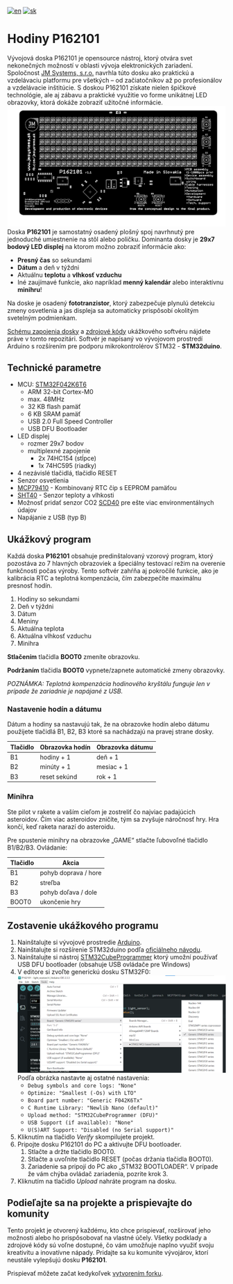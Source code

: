 [![en](https://img.shields.io/badge/lang-en-red.svg)](README.en.md)
[![sk](https://img.shields.io/badge/lang-sk-green.svg)](README.md)

# Hodiny P162101
Vývojová doska P162101 je opensource nástroj, ktorý otvára svet nekonečných možností v oblasti vývoja elektronických zariadení. Spoločnost [JM Systems, s.r.o.](https://jmsystems.sk) navrhla túto dosku ako praktickú a vzdelávaciu platformu pre všetkých – od začiatočníkov až po profesionálov a vzdelávacie inštitúcie. S doskou P162101 získate nielen špičkové technológie, ale aj zábavu a praktické využitie vo forme unikátnej LED obrazovky, ktorá dokáže zobraziť užitočné informácie.
![Náhľad dosky](docs/top_silk_r1.1.png)
Doska **P162101** je samostatný osadený plošný spoj navrhnutý pre jednoduché umiestnenie na stôl alebo poličku. Dominanta dosky je **29x7 bodový LED displej** na ktorom možno zobraziť informácie ako:
 - **Presný čas** so sekundami
 - **Dátum** a deň v týždni
 - Aktuálnu **teplotu** a **vlhkosť vzduchu**
 - Iné zaujímavé funkcie, ako napríklad **menný kalendár** alebo interaktívnu **minihru**!

Na doske je osadený **fototranzistor**, ktorý zabezpečuje plynulú detekciu zmeny osvetlenia a jas displeja sa automaticky prispôsobí okolitým svetelným podmienkam.

[Schému zapojenia dosky](docs/schematic_r1.1.pdf) a [zdrojové kódy](P162101.ino) ukážkového softvéru nájdete práve v tomto repozitári. Softvér je napísaný vo vývojovom prostredí Arduino s rozšírením pre podporu mikrokontrolérov STM32 - **STM32duino**.

## Technické parametre
 - MCU: [STM32F042K6T6](https://www.st.com/en/microcontrollers-microprocessors/stm32f042k6.html)
   - ARM 32-bit Cortex-M0
   - max. 48MHz
   - 32 KB flash pamäť
   - 6 KB SRAM pamäť
   - USB 2.0 Full Speed Controller
   - USB DFU Bootloader
 - LED displej
   - rozmer 29x7 bodov
   - multiplexné zapojenie
     - 2x 74HC154 (stĺpce)
     - 1x 74HC595 (riadky)
 - 4 nezávislé tlačidlá, tlačidlo RESET
 - Senzor osvetlenia
 - [MCP79410](https://www.microchip.com/en-us/product/mcp79410) - Kombinovaný RTC čip s EEPROM pamäťou
 - [SHT40](https://sensirion.com/products/catalog/SHT40) - Senzor teploty a vlhkosti
 - Možnosť pridať senzor CO2 [SCD40](https://sensirion.com/products/catalog/SCD40) pre ešte viac environmentálnych údajov
 - Napájanie z USB (typ B)

## Ukážkový program
Každá doska **P162101** obsahuje predinštalovaný vzorový program, ktorý pozostáva zo 7 hlavných obrazoviek a špeciálny testovací režim na overenie funkčnosti počas výroby. Tento softvér zahŕňa aj pokročilé funkcie, ako je kalibrácia RTC a teplotná kompenzácia, čím zabezpečíte maximálnu presnosť hodín.

1. Hodiny so sekundami
2. Deň v týždni
3. Dátum
4. Meniny
5. Aktuálna teplota
6. Aktuálna vlhkosť vzduchu
7. Minihra

__Stlačením__ tlačidla **BOOT0** zmeníte obrazovku.

__Podržaním__ tlačidla **BOOT0** vypnete/zapnete automatické zmeny obrazovky.

*POZNÁMKA: Teplotná kompenzácia hodinového kryštálu funguje len v prípade že zariadnie je napájané z USB.*

### Nastavenie hodín a dátumu
Dátum a hodiny sa nastavujú tak, že na obrazovke hodín alebo dátumu použijete tlačidlá B1, B2, B3 ktoré sa nachádzajú na pravej strane dosky.

|Tlačidlo|Obrazovka hodín|Obrazovka dátumu|
|--------|--------------|------------|
|B1      | hodiny + 1   | deň + 1    |
|B2      | minúty + 1   | mesiac + 1 |
|B3      | reset sekúnd | rok + 1    |

### Minihra
Ste pilot v rakete a vaším cieľom je zostreliť čo najviac padajúcich asteroidov. Čím viac asteroidov zničíte, tým sa zvyšuje náročnosť hry. Hra končí, keď raketa narazí do asteroidu.

Pre spustenie minihry na obrazovke „GAME“ stlačte ľubovoľné tlačidlo B1/B2/B3. Ovládanie:

|Tlačidlo|Akcia                   |
|--------|------------------------|
|B1      | pohyb doprava / hore   |
|B2      | streľba                |
|B3      | pohyb doľava / dole    |
|BOOT0   | ukončenie hry          |

## Zostavenie ukážkového programu
1. Nainštalujte si vývojové prostredie [Arduino](https://www.arduino.cc/en/software).
2. Nainštalujte si rozšírenie STM32duino podľa [oficiálneho návodu](https://github.com/stm32duino/Arduino_Core_STM32/wiki/Getting-Started#add-stm32-boards-support-to-arduino).
3. Nainštalujte si nástroj [STM32CubeProgrammer](https://www.st.com/en/development-tools/stm32cubeprog.html) ktorý umožní používať USB DFU bootloader (obsahuje USB ovládače pre Windows)
4. V editore si zvoľte generickú dosku STM32F0: ![Vyber dosky v Arduino IDE](docs/arduino-board.png) Podľa obrázka nastavte aj ostatné nastavenia:
    - `Debug symbols and core logs: "None"`
    - `Optimize: "Smallest (-Os) with LTO"`
    - `Board part number: "Generic F042K6Tx"`
    - `C Runtime Library: "Newlib Nano (default)"`
    - `Upload method: "STM32CubeProgrammer (DFU)"`
    - `USB Support (if available): "None"`
    - `U(S)ART Support: "Disabled (no Serial support)"`
5. Kliknutím na tlačidlo *Verify* skompilujete projekt.
6. Pripojte dosku P162101 do PC a aktivujte DFU bootloader.
    1. Stlačte a držte tlačidlo BOOT0.
    2. Stlačte a uvoľnite tlačidlo RESET (počas držania tlačidla BOOT0).
    3. Zariadenie sa pripojí do PC ako „STM32 BOOTLOADER“. V prípade že vám chýba ovládač zariadenia, pozrite krok 3.
7. Kliknutím na tlačidlo *Upload* nahráte program na dosku.

## Podieľajte sa na projekte a prispievajte do komunity
Tento projekt je otvorený každému, kto chce prispievať, rozširovať jeho možnosti alebo ho prispôsobovať na vlastné účely. Všetky podklady a zdrojové kódy sú voľne dostupné, čo vám umožňuje naplno využiť svoju kreativitu a inovatívne nápady. Pridajte sa ku komunite vývojárov, ktorí neustále vylepšujú dosku **P162101**.

Prispievať môžete začat kedykoľvek [vytvorením forku](https://github.com/jendo42/P162101/fork).
